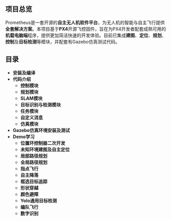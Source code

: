 ﻿## 项目总览

Prometheus是一套开源的**自主无人机软件平台**，为无人机的智能与自主飞行提供**全套解决方案**。本项目基于**PX4**开源飞控固件，旨在为PX4开发者配套成熟可用的**机载电脑端**程序，提供更加简洁快速的开发体验。目前已集成**建图**、**定位**、**规划**、**控制**及**目标检测**等模块，并配套有Gazebo仿真测试代码。

## 目录

 - **安装及编译**
 - **代码介绍**
	 - **控制模块**
	 - **规划模块**
	 - **SLAM模块**
	 - **目标识别与检测模块**
	 - **任务模块**
	 - **自定义消息**
	 - **仿真模块**
 - **Gazebo仿真环境安装及测试**
- **Demo学习**
	 - **位置环控制器二次开发**
	 - **未知环境建图及自主定位**
	 - **局部路径规划**
	 - **全局路径规划**
	 - **指点飞行**
	 - **自主降落**
	 - **框选目标追踪**
	 - **形状穿越**
	 - **颜色避障**
	 - **Yolo通用目标检测**
	 - **编队飞行**
	 - **数字识别**
